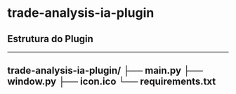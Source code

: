 # trade-analysis-ia-plugin

## Estrutura do Plugin
---
trade-analysis-ia-plugin/
├── main.py
├── window.py
├── icon.ico
└── requirements.txt
---
